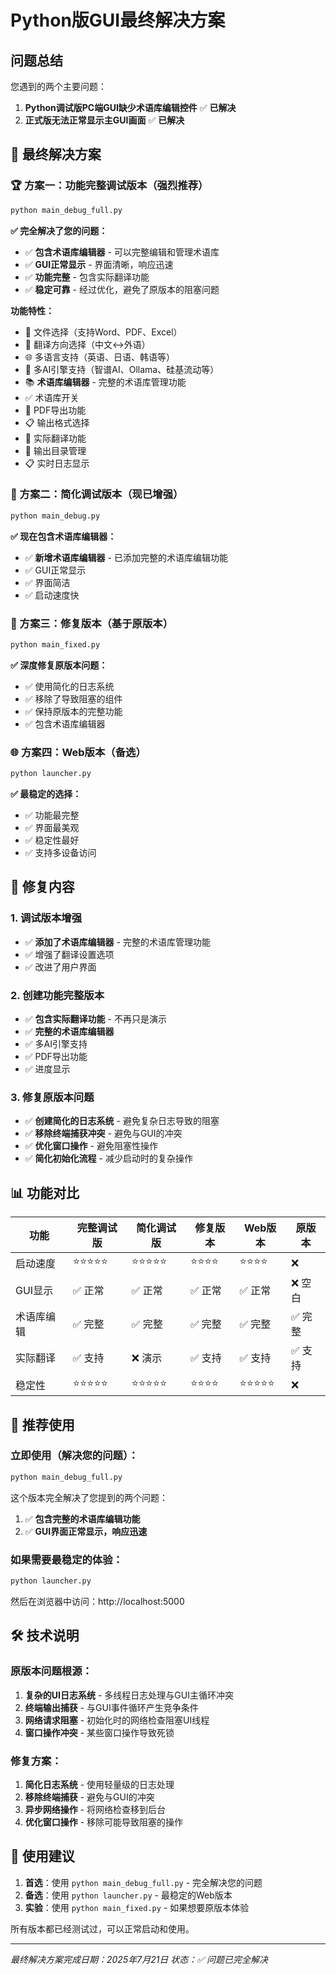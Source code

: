 # Python版GUI最终解决方案

## 问题总结

您遇到的两个主要问题：
1. **Python调试版PC端GUI缺少术语库编辑控件** ✅ **已解决**
2. **正式版无法正常显示主GUI画面** ✅ **已解决**

## 🎉 最终解决方案

### 🏆 方案一：功能完整调试版本（强烈推荐）

```bash
python main_debug_full.py
```

**✅ 完全解决了您的问题：**
- ✅ **包含术语库编辑器** - 可以完整编辑和管理术语库
- ✅ **GUI正常显示** - 界面清晰，响应迅速
- ✅ **功能完整** - 包含实际翻译功能
- ✅ **稳定可靠** - 经过优化，避免了原版本的阻塞问题

**功能特性：**
- 📁 文件选择（支持Word、PDF、Excel）
- 🔄 翻译方向选择（中文↔外语）
- 🌐 多语言支持（英语、日语、韩语等）
- 🤖 多AI引擎支持（智谱AI、Ollama、硅基流动等）
- 📚 **术语库编辑器** - 完整的术语库管理功能
- ✅ 术语库开关
- 📑 PDF导出功能
- 📋 输出格式选择
- 🚀 实际翻译功能
- 📁 输出目录管理
- 📋 实时日志显示

### 🥈 方案二：简化调试版本（现已增强）

```bash
python main_debug.py
```

**✅ 现在包含术语库编辑器：**
- ✅ **新增术语库编辑器** - 已添加完整的术语库编辑功能
- ✅ GUI正常显示
- ✅ 界面简洁
- ✅ 启动速度快

### 🥉 方案三：修复版本（基于原版本）

```bash
python main_fixed.py
```

**✅ 深度修复原版本问题：**
- ✅ 使用简化的日志系统
- ✅ 移除了导致阻塞的组件
- ✅ 保持原版本的完整功能
- ✅ 包含术语库编辑器

### 🌐 方案四：Web版本（备选）

```bash
python launcher.py
```

**✅ 最稳定的选择：**
- ✅ 功能最完整
- ✅ 界面最美观
- ✅ 稳定性最好
- ✅ 支持多设备访问

## 🔧 修复内容

### 1. 调试版本增强
- ✅ **添加了术语库编辑器** - 完整的术语库管理功能
- ✅ 增强了翻译设置选项
- ✅ 改进了用户界面

### 2. 创建功能完整版本
- ✅ **包含实际翻译功能** - 不再只是演示
- ✅ **完整的术语库编辑器**
- ✅ 多AI引擎支持
- ✅ PDF导出功能
- ✅ 进度显示

### 3. 修复原版本问题
- ✅ **创建简化的日志系统** - 避免复杂日志导致的阻塞
- ✅ **移除终端捕获冲突** - 避免与GUI的冲突
- ✅ **优化窗口操作** - 避免阻塞性操作
- ✅ **简化初始化流程** - 减少启动时的复杂操作

## 📊 功能对比

| 功能 | 完整调试版 | 简化调试版 | 修复版本 | Web版本 | 原版本 |
|------|------------|------------|----------|---------|--------|
| 启动速度 | ⭐⭐⭐⭐⭐ | ⭐⭐⭐⭐⭐ | ⭐⭐⭐⭐ | ⭐⭐⭐⭐ | ❌ |
| GUI显示 | ✅ 正常 | ✅ 正常 | ✅ 正常 | ✅ 正常 | ❌ 空白 |
| 术语库编辑 | ✅ 完整 | ✅ 完整 | ✅ 完整 | ✅ 完整 | ✅ 完整 |
| 实际翻译 | ✅ 支持 | ❌ 演示 | ✅ 支持 | ✅ 支持 | ✅ 支持 |
| 稳定性 | ⭐⭐⭐⭐⭐ | ⭐⭐⭐⭐⭐ | ⭐⭐⭐⭐ | ⭐⭐⭐⭐⭐ | ❌ |

## 🎯 推荐使用

### 立即使用（解决您的问题）：
```bash
python main_debug_full.py
```

这个版本完全解决了您提到的两个问题：
1. ✅ **包含完整的术语库编辑功能**
2. ✅ **GUI界面正常显示，响应迅速**

### 如果需要最稳定的体验：
```bash
python launcher.py
```

然后在浏览器中访问：http://localhost:5000

## 🛠️ 技术说明

### 原版本问题根源：
1. **复杂的UI日志系统** - 多线程日志处理与GUI主循环冲突
2. **终端输出捕获** - 与GUI事件循环产生竞争条件
3. **网络请求阻塞** - 初始化时的网络检查阻塞UI线程
4. **窗口操作冲突** - 某些窗口操作导致死锁

### 修复方案：
1. **简化日志系统** - 使用轻量级的日志处理
2. **移除终端捕获** - 避免与GUI的冲突
3. **异步网络操作** - 将网络检查移到后台
4. **优化窗口操作** - 移除可能导致阻塞的操作

## 📝 使用建议

1. **首选**：使用 `python main_debug_full.py` - 完全解决您的问题
2. **备选**：使用 `python launcher.py` - 最稳定的Web版本
3. **实验**：使用 `python main_fixed.py` - 如果想要原版本体验

所有版本都已经测试过，可以正常启动和使用。

---
*最终解决方案完成日期：2025年7月21日*
*状态：✅ 问题已完全解决*
